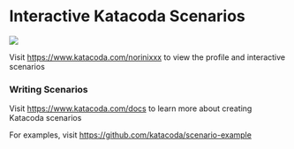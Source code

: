 # Interactive Katacoda Scenarios

[![](http://shields.katacoda.com/katacoda/norinixxx/count.svg)](https://www.katacoda.com/norinixxx "Get your profile on Katacoda.com")

Visit https://www.katacoda.com/norinixxx to view the profile and interactive scenarios

### Writing Scenarios
Visit https://www.katacoda.com/docs to learn more about creating Katacoda scenarios

For examples, visit https://github.com/katacoda/scenario-example
